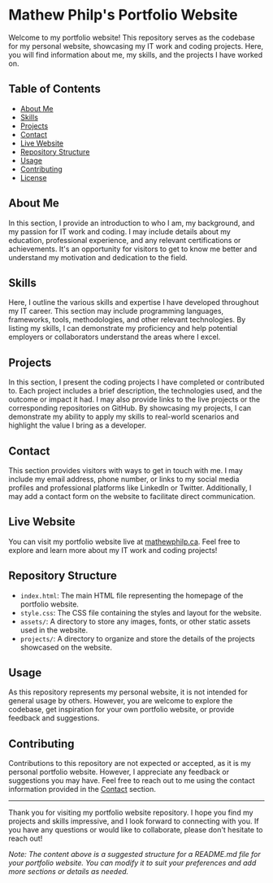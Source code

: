 # Mathew Philp's Portfolio Website

Welcome to my portfolio website! This repository serves as the codebase for my personal website, showcasing my IT work and coding projects. Here, you will find information about me, my skills, and the projects I have worked on.

## Table of Contents

- [About Me](#about-me)
- [Skills](#skills)
- [Projects](#projects)
- [Contact](#contact)
- [Live Website](#live-website)
- [Repository Structure](#repository-structure)
- [Usage](#usage)
- [Contributing](#contributing)
- [License](#license)

## About Me

In this section, I provide an introduction to who I am, my background, and my passion for IT work and coding. I may include details about my education, professional experience, and any relevant certifications or achievements. It's an opportunity for visitors to get to know me better and understand my motivation and dedication to the field.

## Skills

Here, I outline the various skills and expertise I have developed throughout my IT career. This section may include programming languages, frameworks, tools, methodologies, and other relevant technologies. By listing my skills, I can demonstrate my proficiency and help potential employers or collaborators understand the areas where I excel.

## Projects

In this section, I present the coding projects I have completed or contributed to. Each project includes a brief description, the technologies used, and the outcome or impact it had. I may also provide links to the live projects or the corresponding repositories on GitHub. By showcasing my projects, I can demonstrate my ability to apply my skills to real-world scenarios and highlight the value I bring as a developer.

## Contact

This section provides visitors with ways to get in touch with me. I may include my email address, phone number, or links to my social media profiles and professional platforms like LinkedIn or Twitter. Additionally, I may add a contact form on the website to facilitate direct communication.

## Live Website

You can visit my portfolio website live at [mathewphilp.ca](https://mathewphilp.ca). Feel free to explore and learn more about my IT work and coding projects!

## Repository Structure

- `index.html`: The main HTML file representing the homepage of the portfolio website.
- `style.css`: The CSS file containing the styles and layout for the website.
- `assets/`: A directory to store any images, fonts, or other static assets used in the website.
- `projects/`: A directory to organize and store the details of the projects showcased on the website.

## Usage

As this repository represents my personal website, it is not intended for general usage by others. However, you are welcome to explore the codebase, get inspiration for your own portfolio website, or provide feedback and suggestions.

## Contributing

Contributions to this repository are not expected or accepted, as it is my personal portfolio website. However, I appreciate any feedback or suggestions you may have. Feel free to reach out to me using the contact information provided in the [Contact](#contact) section.


---

Thank you for visiting my portfolio website repository. I hope you find my projects and skills impressive, and I look forward to connecting with you. If you have any questions or would like to collaborate, please don't hesitate to reach out!

*Note: The content above is a suggested structure for a README.md file for your portfolio website. You can modify it to suit your preferences and add more sections or details as needed.*
